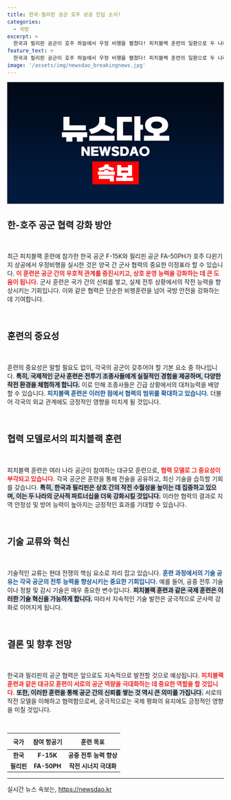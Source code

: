 ```yaml
---
title: 한국·필리핀 공군 호주 상공 진입 소식!
categories:
  - 국방
excerpt: >
  한국과 필리핀 공군이 호주 하늘에서 우정 비행을 펼쳤다! 피치블랙 훈련의 일환으로 두 나라의 공군이 연합 작전을 통해 군사 협력을 강화하는 모습이 눈길을 끌고 있다.
feature_text: >
  한국과 필리핀 공군이 호주 하늘에서 우정 비행을 펼쳤다! 피치블랙 훈련의 일환으로 두 나라의 공군이 연합 작전을 통해 군사 협력을 강화하는 모습이 눈길을 끌고 있다.
image: '/assets/img/newsdao_breakingnews.jpg'
---
```


<p><img src="/assets/img/newsdao_breakingnews.jpg" alt="firstkoreanews 속보" /></p>

<h2 data-ke-size="size26">한-호주 공군 협력 강화 방안</h2>

<p data-ke-size="size16">&nbsp;</p>

<p>최근 피치블랙 훈련에 참가한 한국 공군 F-15K와 필리핀 공군 FA-50PH가 호주 다윈기지 상공에서 우정비행을 실시한 것은 양국 간 군사 협력의 중요한 이정표라 할 수 있습니다. <b><span style="color: #ee2323;">이 훈련은 공군 간의 우호적 관계를 증진시키고, 상호 운영 능력을 강화하는 데 큰 도움이 됩니다.</span></b> 군사 훈련은 국가 간의 신뢰를 쌓고, 실제 전투 상황에서의 작전 능력을 향상시키는 기회입니다. 이와 같은 협력은 단순한 비행훈련을 넘어 국방 안전을 강화하는 데 기여합니다.</p>

<p data-ke-size="size16">&nbsp;</p>

<h2 data-ke-size="size26">훈련의 중요성</h2>

<p data-ke-size="size16">&nbsp;</p>

<p>훈련의 중요성은 말할 필요도 없이, 각국의 공군이 갖추어야 할 기본 요소 중 하나입니다. <b><span style="background-color: #21538527;">특히, 국제적인 군사 훈련은 전투기 조종사들에게 실질적인 경험을 제공하며, 다양한 작전 환경을 체험하게 합니다.</span></b> 이로 인해 조종사들은 긴급 상황에서의 대처능력을 배양할 수 있습니다. <b><span style="color: #1a5490;">피치블랙 훈련은 이러한 점에서 협력의 범위를 확대하고 있습니다.</span></b> 더불어 각국의 외교 관계에도 긍정적인 영향을 미치게 될 것입니다.</p>

<p data-ke-size="size16">&nbsp;</p>

<h2 data-ke-size="size26">협력 모델로서의 피치블랙 훈련</h2>

<p data-ke-size="size16">&nbsp;</p>

<p>피치블랙 훈련은 여러 나라 공군이 참여하는 대규모 훈련으로, <b><span style="color: #ee2323;">협력 모델로 그 중요성이 부각되고 있습니다.</span></b> 각국 공군은 훈련을 통해 전술을 공유하고, 최신 기술을 습득할 기회를 갖습니다. <b><span style="background-color: #21538527;">특히, 한국과 필리핀은 상호 간의 작전 수월성을 높이는 데 집중하고 있으며, 이는 두 나라의 군사적 파트너십을 더욱 강화시킬 것입니다.</span></b> 이러한 협력의 결과로 지역 안정성 및 방어 능력이 높아지는 긍정적인 효과를 기대할 수 있습니다.</p>

<p data-ke-size="size16">&nbsp;</p>

<h2 data-ke-size="size26">기술 교류와 혁신</h2>

<p data-ke-size="size16">&nbsp;</p>

<p>기술적인 교류는 현대 전쟁의 핵심 요소로 자리 잡고 있습니다. <b><span style="color: #1a5490;">훈련 과정에서의 기술 공유는 각국 공군의 전투 능력을 향상시키는 중요한 기회입니다.</span></b> 예를 들어, 공중 전투 기술이나 정찰 및 감시 기술은 매우 중요한 변수입니다. <b><span style="background-color: #21538527;">피치블랙 훈련과 같은 국제 훈련은 이러한 기술 혁신을 가능하게 합니다.</span></b> 따라서 지속적인 기술 발전은 궁극적으로 군사력 강화로 이어지게 됩니다.</p>

<p data-ke-size="size16">&nbsp;</p>

<h2 data-ke-size="size26">결론 및 향후 전망</h2>

<p data-ke-size="size16">&nbsp;</p>

<p>한국과 필리핀의 공군 협력은 앞으로도 지속적으로 발전할 것으로 예상됩니다. <b><span style="color: #ee2323;">피치블랙 훈련과 같은 대규모 훈련이 서로의 공군 역량을 극대화하는 데 중요한 역할을 할 것입니다.</span></b> <b><span style="background-color: #21538527;">또한, 이러한 훈련을 통해 공군 간의 신뢰를 쌓는 것 역시 큰 의미를 가집니다.</span></b> 서로의 작전 모델을 이해하고 협력함으로써, 궁극적으로는 국제 평화의 유지에도 긍정적인 영향을 미칠 것입니다.</p>

<p data-ke-size="size16">&nbsp;</p>

<table style="width: 100%; border-collapse: collapse;">
    <thead>
        <tr>
            <th style="text-align: center; height: 30px;">국가</th>
            <th style="text-align: center; height: 30px;">참여 항공기</th>
            <th style="text-align: center; height: 30px;">훈련 목표</th>
        </tr>
    </thead>
    <tbody>
        <tr>
            <td style="text-align: center; height: 17px;"><b>한국</b></td>
            <td style="text-align: center; height: 17px;"><b>F-15K</b></td>
            <td style="text-align: center; height: 17px;"><b>공중 전투 능력 향상</b></td>
        </tr>
        <tr>
            <td style="text-align: center; height: 17px;"><b>필리핀</b></td>
            <td style="text-align: center; height: 17px;"><b>FA-50PH</b></td>
            <td style="text-align: center; height: 17px;"><b>작전 시너지 극대화</b></td>
        </tr>
    </tbody>
</table>

<hr />
실시간 뉴스 속보는, <a href="https://newsdao.kr" rel="dofollow">https://newsdao.kr</a>


